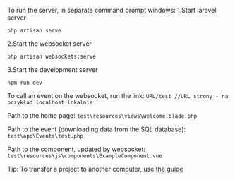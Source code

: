 To run the server, in separate command prompt windows:
1.Start laravel server
```
php artisan serve
```
2.Start the websocket server
```
php artisan websockets:serve
```
3.Start the development server
```
npm run dev
```


To call an event on the websocket, run the link:
``` URL/test //URL strony - na przykład localhost lokalnie ```  

Path to the home page:
``` test\resources\views\welcome.blade.php ```

Path to the event (downloading data from the SQL database):
``` test\app\Events\test.php ``` 

Path to the component, updated by websocket:
```test\resources\js\components\ExampleComponent.vue ```

Tip:
To transfer a project to another computer, use [the guide](https://stackoverflow.com/questions/32697861/moving-laravel-project-between-computers)
